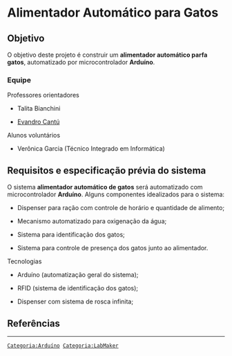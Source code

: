 # Alimentador Automático para Gatos

## Objetivo

O objetivo deste projeto é construir um **alimentador automático parfa gatos**, automatizado por microcontrolador **Arduíno**.

### Equipe

Professores orientadores  

- Talita Bianchini
- <a href="Usuário:Evandro.cantu" class="wikilink" title="Evandro Cantú">Evandro Cantú</a>

Alunos voluntários  

- Verônica Garcia (Técnico Integrado em Informática)

## Requisitos e especificação prévia do sistema

O sistema **alimentador automático de gatos** será automatizado com microcontrolador **Arduíno**. Alguns componentes idealizados para o sistema:

- Dispenser para ração com controle de horário e quantidade de alimento;
- Mecanismo automatizado para oxigenação da água;
- Sistema para identificação dos gatos;
- Sistema para controle de presença dos gatos junto ao alimentador.

Tecnologias  

- Arduíno (automatização geral do sistema);
- RFID (sistema de identificação dos gatos);
- Dispenser com sistema de rosca infinita;

## Referências

<references />

------------------------------------------------------------------------

<a href="Categoria:Arduíno" class="wikilink" title="Categoria:Arduíno"><code>Categoria:Arduíno</code></a>` `<a href="Categoria:LabMaker" class="wikilink" title="Categoria:LabMaker"><code>Categoria:LabMaker</code></a>
